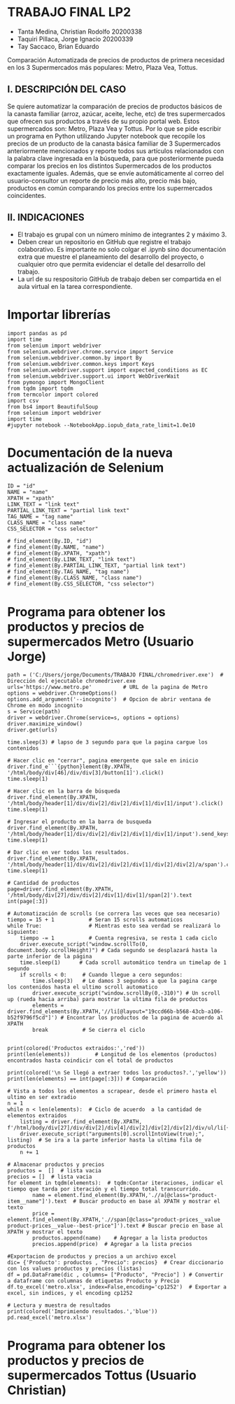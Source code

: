 # TRABAJO FINAL LP2

- Tanta Medina, Christian Rodolfo 20200338
- Taquiri Pillaca, Jorge Ignacio 20200339
- Tay Saccaco, Brian Eduardo 

Comparación Automatizada de precios de productos de primera necesidad en los 3 Supermercados más populares: Metro, Plaza Vea, Tottus.

## I. DESCRIPCIÓN DEL CASO
Se quiere automatizar la comparación de precios de productos básicos de la canasta familiar (arroz, azúcar, aceite, leche, etc) de tres supermercados que ofrecen sus productos a través de su propio portal web. Estos supermercados son: Metro, Plaza Vea y Tottus. Por lo que se pide escribir un programa en Python utilizando Jupyter notebook que recopile los precios de un producto de la canasta básica familiar de 3 Supermercados anteriormente mencionados y reporte todos sus artículos relacionados con la palabra clave ingresada en la búsqueda, para que posteriormente pueda comparar los precios en los distintos Supermercados de los productos exactamente iguales. Además, que se envíe automáticamente al correo del usuario-consultor un reporte de precio más alto, precio más bajo, productos en común comparando los precios entre los supermercados coincidentes.

## II. INDICACIONES
- El trabajo es grupal con un número mínimo de integrantes 2 y máximo 3.
- Deben crear un repositorio en GitHub que registre el trabajo colaborativo. Es importante no solo colgar el .ipynb sino documentación extra que muestre el planeamiento del desarrollo del proyecto, o cualquier otro que permita evidenciar el detalle del desarrollo del trabajo.
- La url de su respositorio GitHub de trabajo deben ser compartida en el aula virtual en la tarea correspondiente.

# Importar librerías

```{python}
import pandas as pd
import time
from selenium import webdriver
from selenium.webdriver.chrome.service import Service
from selenium.webdriver.common.by import By
from selenium.webdriver.common.keys import Keys
from selenium.webdriver.support import expected_conditions as EC
from selenium.webdriver.support.ui import WebDriverWait
from pymongo import MongoClient
from tqdm import tqdm
from termcolor import colored
import csv
from bs4 import BeautifulSoup
from selenium import webdriver
import time
#jupyter notebook --NotebookApp.iopub_data_rate_limit=1.0e10
```

# Documentación de la nueva actualización de Selenium

```{python}
ID = "id"
NAME = "name"
XPATH = "xpath"
LINK_TEXT = "link text"
PARTIAL_LINK_TEXT = "partial link text"
TAG_NAME = "tag name"
CLASS_NAME = "class name"
CSS_SELECTOR = "css selector"

# find_element(By.ID, "id")
# find_element(By.NAME, "name")
# find_element(By.XPATH, "xpath")
# find_element(By.LINK_TEXT, "link text")
# find_element(By.PARTIAL_LINK_TEXT, "partial link text")
# find_element(By.TAG_NAME, "tag name")
# find_element(By.CLASS_NAME, "class name")
# find_element(By.CSS_SELECTOR, "css selector")
```

# Programa para obtener los productos y precios de supermercados Metro (Usuario Jorge)


```{python}
path = ('C:/Users/jorge/Documents/TRABAJO FINAL/chromedriver.exe')  # Dirección del ejecutable chromedriver.exe
urls='https://www.metro.pe'          # URL de la pagina de Metro                   
options = webdriver.ChromeOptions()   
options.add_argument('--incognito')  # Opcion de abrir ventana de Chrome en modo incognito
s = Service(path)                       
driver = webdriver.Chrome(service=s, options = options)
driver.maximize_window()
driver.get(urls)

time.sleep(3) # lapso de 3 segundo para que la pagina cargue los contenidos
```
```{python}
# Hacer clic en "cerrar", pagina emergente que sale en inicio
driver.find_e```{python}lement(By.XPATH, '/html/body/div[46]/div/div[3]/button[1]').click()
time.sleep(1)
```

```{python}
# Hacer clic en la barra de búsqueda
driver.find_element(By.XPATH, '/html/body/header[1]/div/div[2]/div[2]/div[1]/div[1]/input').click()
time.sleep(1)
```

```{python}
# Ingresar el producto en la barra de busqueda
driver.find_element(By.XPATH, '/html/body/header[1]/div/div[2]/div[2]/div[1]/div[1]/input').send_keys('leche')
time.sleep(1)
```

```{python}
# Dar clic en ver todos los resultados.
driver.find_element(By.XPATH, '/html/body/header[1]/div/div[2]/div[2]/div[1]/div[2]/div[2]/a/span').click()
time.sleep(1)
```

```{python}
# Cantidad de productos
page=driver.find_element(By.XPATH, '/html/body/div[27]/div/div[2]/div[1]/div[1]/span[2]').text
int(page[:3])
```

```{python}
# Automatización de scrolls (se correra las veces que sea necesario)
tiempo = 15 + 1           # Seran 15 scrolls automaticos
while True:               # Mientras esto sea verdad se realizará lo siguiente:
    tiempo -= 1           # Cuenta regresiva, se resta 1 cada ciclo
    driver.execute_script("window.scrollTo(0, document.body.scrollHeight)") # Cada segundo se desplazará hasta la parte inferior de la página 
    time.sleep(1)      # Cada scroll automático tendra un timelap de 1 segundo
    if scrolls < 0:     # Cuando llegue a cero segundos:
        time.sleep(3)   # Le damos 3 segundos a que la pagina carge los contenidos hasta el ultimo scroll automatico
        driver.execute_script("window.scrollBy(0,-310)") # Un scroll up (rueda hacia arriba) para mostrar la ultima fila de productos
        elements = driver.find_elements(By.XPATH,'//li[@layout="19ccd66b-b568-43cb-a106-b52f9796f5cd"]') # Encontrar los productos de la pagina de acuerdo al XPATH
        break           # Se cierra el ciclo

        
print(colored('Productos extraidos:','red'))  
print(len(elements))        # Longitud de los elementos (productos) encontrados hasta coindicir con el total de productos

print(colored('\n Se llegó a extraer todos los productos?.','yellow'))  
print(len(elements) == int(page[:3])) # Comparación 
```

```{python}
# Vista a todos los elementos a scrapear, desde el primero hasta el ultimo en ser extradio
n = 1
while n < len(elements):  # Ciclo de acuerdo  a la cantidad de elementos extraidos
    listing = driver.find_element(By.XPATH, f'/html/body/div[27]/div/div[2]/div[4]/div[2]/div[2]/div[2]/div/ul/li[{n}]') 
    driver.execute_script("arguments[0].scrollIntoView(true);", listing)  # Se ira a la parte inferior hasta la ultima fila de productos
    n += 1
```

```{python}
# Almacenar productos y precios 
productos =  []  # lista vacia
precios = []  # lista vacia
for element in tqdm(elements):  # tqdm:Contar iteraciones, indicar el tiempo que tarda por iteración y el tiempo total transcurrido.  
        name = element.find_element(By.XPATH,'.//a[@class="product-item__name"]').text  # Buscar producto en base al XPATH y mostrar el texto
        price = element.find_element(By.XPATH,'.//span[@class="product-prices__value product-prices__value--best-price"]').text # Buscar precio en base al XPATH y mostrar el texto
        productos.append(name)    # Agregar a la lista productos
        precios.append(price)  # Agregar a la lista precios
```

```{python}
#Exportacion de productos y precios a un archivo excel 
dic= {'Producto': productos , "Precio": precios}  # Crear diccionario con los values productos y precios (listas)
df = pd.DataFrame(dic , columns= ["Producto", "Precio"] ) # Convertir a dataframe con columnas de etiquetas Producto y Precio
df.to_excel('metro.xlsx', index=False,encoding='cp1252')  # Exportar a excel, sin indices, y el encoding cp1252

# Lectura y muestra de resultados
print(colored('Imprimiendo resultados.','blue'))  
pd.read_excel('metro.xlsx')
```

# Programa para obtener los productos y precios de supermercados Tottus  (Usuario Christian)



